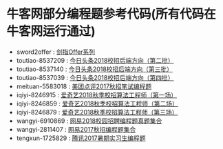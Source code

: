 牛客网部分编程题参考代码(所有代码在牛客网运行通过)
====================

+ sword2offer : [剑指Offer系列](https://www.nowcoder.com/ta/coding-interviews)
+ toutiao-8537209 : [今日头条2018校招后端方向（第二批）](https://www.nowcoder.com/test/8537209/summary)
+ toutiao-8537140 : [今日头条2018校招后端方向（第三批）](https://www.nowcoder.com/test/8537140/summary)
+ toutiao-8537039 : [今日头条2018校招后端方向（第四批）](https://www.nowcoder.com/test/8537039/summary)
+ meituan-5583018 : [美团点评2017秋招笔试编程题](https://www.nowcoder.com/test/5583018/summary)
+ iqiyi-8246915 : [爱奇艺2018秋季校招算法工程师（第一场）](https://www.nowcoder.com/test/8246915/summary)
+ iqiyi-8246859 : [爱奇艺2018秋季校招算法工程师（第二场）](https://www.nowcoder.com/test/8246859/summary)
+ iqiyi-8246879 : [爱奇艺2018秋季校招算法工程师（第三场）](https://www.nowcoder.com/test/8246879/summary)
+ wangyi-6910869 : [网易2018校园招聘编程题真题集合](https://www.nowcoder.com/test/6910869/summary)
+ wangyi-2811407 : [网易2017秋招编程题集合](https://www.nowcoder.com/test/2811407/summary)
+ tengxun-1725829 : [腾讯2017暑期实习生编程题](https://www.nowcoder.com/test/1725829/summary)
